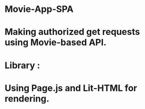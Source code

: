 # Movie-App-SPA

# Making authorized get requests using Movie-based API.

# Library :
# Using Page.js and Lit-HTML for rendering.
